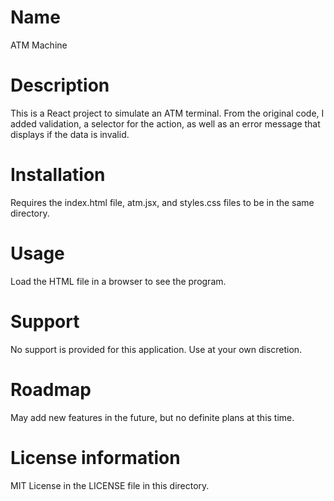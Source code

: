 # Name

ATM Machine

# Description

This is a React project to simulate an ATM terminal.
From the original code, I added validation, a selector for the action,
as well as an error message that displays if the data is invalid.

# Installation

Requires the index.html file, atm.jsx, and styles.css files to be in the same directory.

# Usage

Load the HTML file in a browser to see the program.

# Support

No support is provided for this application.  Use at your own discretion.

# Roadmap

May add new features in the future, but no definite plans at this time.

# License information

MIT License in the LICENSE file in this directory.
